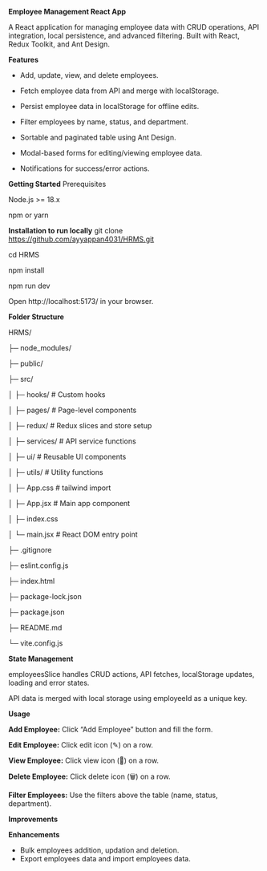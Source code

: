 **Employee Management React App**

A React application for managing employee data with CRUD operations, API integration, local persistence, and advanced filtering. Built with React, Redux Toolkit, and Ant Design.

**Features**

- Add, update, view, and delete employees.

- Fetch employee data from API and merge with localStorage.

- Persist employee data in localStorage for offline edits.

- Filter employees by name, status, and department.

- Sortable and paginated table using Ant Design.

- Modal-based forms for editing/viewing employee data.

- Notifications for success/error actions.

**Getting Started**
Prerequisites

Node.js >= 18.x

npm or yarn

**Installation to run locally**
git clone https://github.com/ayyappan4031/HRMS.git

cd HRMS

npm install

npm run dev

Open http://localhost:5173/ in your browser.

**Folder Structure**

HRMS/

├─ node_modules/

├─ public/

├─ src/

│ ├─ hooks/ # Custom hooks

│ ├─ pages/ # Page-level components

│ ├─ redux/ # Redux slices and store setup

│ ├─ services/ # API service functions

│ ├─ ui/ # Reusable UI components

│ ├─ utils/ # Utility functions

│ ├─ App.css # tailwind import

│ ├─ App.jsx # Main app component

│ ├─ index.css

│ └─ main.jsx # React DOM entry point

├─ .gitignore

├─ eslint.config.js

├─ index.html

├─ package-lock.json

├─ package.json

├─ README.md

└─ vite.config.js

**State Management**

employeesSlice handles CRUD actions, API fetches, localStorage updates, loading and error states.

API data is merged with local storage using employeeId as a unique key.

**Usage**

**Add Employee:** Click “Add Employee” button and fill the form.

**Edit Employee:** Click edit icon (✎) on a row.

**View Employee:** Click view icon (👤) on a row.

**Delete Employee:** Click delete icon (🗑) on a row.

**Filter Employees:** Use the filters above the table (name, status, department).

**Improvements**

**Enhancements** 

- Bulk employees addition, updation and deletion.
- Export employees data and import employees data.
